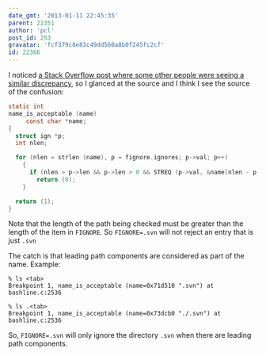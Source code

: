 ```yaml
---
date_gmt: '2013-01-11 22:45:35'
parent: 22351
author: 'pcl'
post_id: 253
gravatar: 'fcf379c8e83c49dd560a8b0f245fc2cf'
id: 22366
---
```


I noticed [a Stack Overflow post where some other people were seeing a similar discrepancy](http://stackoverflow.com/questions/2225976/ignore-a-path-entry-with-bash-tab-completion), so I glanced at the source and I think I see the source of the confusion:

~~~ c
static int
name_is_acceptable (name)
     const char *name;
{
  struct ign *p;
  int nlen;

  for (nlen = strlen (name), p = fignore.ignores; p->val; p++)
    {
      if (nlen > p->len && p->len > 0 && STREQ (p->val, &name[nlen - p->len]))
        return (0);
    }

  return (1);
}
~~~

Note that the length of the path being checked must be greater than the length of the item in `FIGNORE`. So `FIGNORE=.svn` will not reject an entry that is just `.svn`

The catch is that leading path components are considered as part of the name. Example:

~~~
% ls <tab>
Breakpoint 1, name_is_acceptable (name=0x71d510 ".svn") at bashline.c:2536
~~~

~~~
% ls .<tab>
Breakpoint 1, name_is_acceptable (name=0x73dcb0 "./.svn") at bashline.c:2536
~~~

So, `FIGNORE=.svn` will only ignore the directory `.svn` when there are leading path components.
